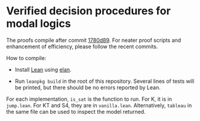 # Verified decision procedures for modal logics

The proofs compile after commit [1780d89](https://github.com/minchaowu/ModalTab/commit/1780d89c4ba14dda9e36ac88b2f1713c90120a0d). For neater proof scripts and enhancement of efficiency, please follow the recent commits.

How to compile:

+ Install [Lean](https://github.com/leanprover/lean/releases/tag/v3.4.2) using [elan](https://github.com/leanprover-community/mathlib/blob/master/docs/elan.md).

+ Run `leanpkg build` in the root of this repository. Several lines of tests will be printed, but there should be no errors reported by Lean.

For each implementation, `is_sat` is the function to run. For K, it is in `jump.lean`. For KT and S4, they are in `vanilla.lean`. Alternatively, `tableau` in the same file can be used to inspect the model returned.
